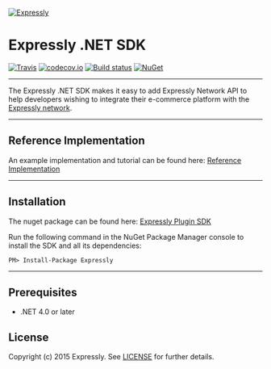 [![Expressly](http://developer.buyexpressly.com/img/expressly-logo-sm-gray.png)](https://buyexpressly.com)


# Expressly .NET SDK
[![Travis](https://travis-ci.org/expressly/expressly-plugin-sdk-dotnet-core.svg?branch=master)](https://travis-ci.org/expressly/expressly-plugin-sdk-dotnet-core)
[![codecov.io](https://codecov.io/github/expressly/expressly-plugin-sdk-dotnet-core/coverage.svg?branch=master)](https://codecov.io/github/expressly/expressly-plugin-sdk-dotnet-core?branch=master)
[![Build status](https://ci.appveyor.com/api/projects/status/pvdsanl7almdu9d8/branch/master?svg=true&passingText=Windows%20-%20OK&failingText=Windows%20-%20Fail)](https://ci.appveyor.com/project/gcorre02/expressly-plugin-sdk-dotnet-core/branch/master)
[![NuGet](https://img.shields.io/nuget/v/Expressly.svg)](https://www.nuget.org/packages/Expressly)

* * *
The Expressly .NET SDK makes it easy to add Expressly Network API to help developers wishing to integrate their e-commerce platform with the [Expressly network](https://buyexpressly.com/).
* * *

## Reference Implementation

An example implementation and tutorial can be found here: [Reference Implementation](https://github.com/expressly/expressly-plugin-dotnet-reference-implementation)


* * *
## Installation

The nuget package can be found here: [Expressly Plugin SDK](https://www.nuget.org/packages/Expressly/)

Run the following command in the NuGet Package Manager console to install the SDK and all its dependencies:
```
PM> Install-Package Expressly
```
* * *

## Prerequisites

- .NET 4.0 or later

## License
Copyright (c) 2015 Expressly. See [LICENSE](https://github.com/expressly/expressly-plugin-sdk-dotnet-core/blob/master/LICENSE) for further details.

